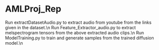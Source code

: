 # AMLProj_Rep

Run extractDatasetAudio.py to extract audio from youtube from the links given in the dataset.\n
Run Feature_Extractor_audio.py to extract melspectrogram tensors from the above extracted audio clips.\n
Run ModelTraining.py to train and generate samples from the trained diffusion model.\n
